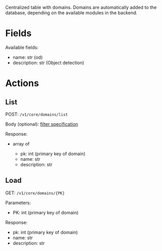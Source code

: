 Centralized table with domains. Domains are automatically added to 
the database, depending on the available modules in the backend.

# Fields

Available fields:

  * name: str (od)
  * description: str (Object detection)

# Actions

## List

POST: `/v1/core/domains/list`

Body (optional): [filter specification](filtering.md)
  
Response:

  * array of

    * pk: int (primary key of domain)
    * name: str
    * description: str


## Load

GET: `/v1/core/domains/{PK}`

Parameters:

  * PK: int (primary key of domain)
  
Response:

  * pk: int (primary key of domain)
  * name: str
  * description: str
